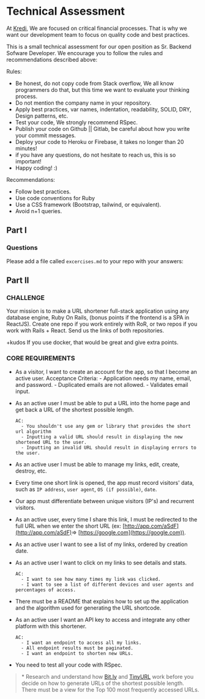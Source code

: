 # Technical Assessment

At [Kredi](https://www.kredi.mx), We are focused on critical financial processes. That is why we want our development team to focus on quality code and best practices.

This is a small technical assessment for our open position as Sr. Backend Sofware Developer. We encourage you to follow the rules and recommendations described above:

Rules:

- Be honest, do not copy code from Stack overflow, We all know programmers do that, but this time we want to evaluate your thinking process.
- Do not mention the company name in your repository.
- Apply best practices, var names, indentation, readability, SOLID, DRY, Design patterns, etc.
- Test your code, We strongly recommend RSpec.
- Publish your code on Github || Gitlab, be careful about how you write your commit messages.
- Deploy your code to Heroku or Firebase, it takes no longer than 20 minutes!
- if you have any questions, do not hesitate to reach us, this is so important!
- Happy coding! :)

Recommendations:

- Follow best practices.
- Use code conventions for Ruby
- Use a CSS framework (Bootstrap, tailwind, or equivalent).
- Avoid n+1 queries.

## Part I

### Questions

Please add a file called `excercises.md` to your repo with your answers:



## Part II
### CHALLENGE

Your mission is to make a URL shortener full-stack application using any database engine, Ruby On Rails, (bonus points if the frontend is a SPA in ReactJS).
Create one repo if you work entirely with RoR, or two repos if you work with Rails + React. Send us the links of both repositories.

+kudos If you use docker, that would be great and give extra points.



### CORE REQUIREMENTS
- As a visitor, I want to create an account for the app, so that I become an active user.
    Acceptance Criteria:
      - Application needs my name, email, and password.
      - Duplicated emails are not allowed.
      - Validates email input.
- As an active user I must be able to put a URL into the home page and get back a URL of the shortest possible length.

      AC:
        - You shouldn't use any gem or library that provides the short url algorithm
        - Inputting a valid URL should result in displaying the new shortened URL to the user.
        - Inputting an invalid URL should result in displaying errors to the user.

- As an active user I must be able to manage my links, edit, create, destroy, etc.

- Every time one short link is opened, the app must record visitors' data, such as `IP address`, `user agent`, `OS (if possible)`, `date`.

- Our app must differentiate between unique visitors (IP's) and recurrent visitors.

- As an active user, every time I share this link, I must be redirected to the full URL when we enter the short URL (ex: [http://app.com/aSdF](http://app.com/aSdF)​ =>​ [​https://google.com​](​https://google.com​)).
- As an active user I want to see a list of my links, ordered by creation date.
- As an active user I want to click on my links to see details and stats.

      AC:
        - I want to see how many times my link was clicked.
        - I want to see a list of different devices and user agents and percentages of access.

- There must be a README that explains how to set up the application and the algorithm used for generating the URL shortcode.

- As an active user I want an API key to access and integrate any other platform with this shortener.

      AC:
        - I want an endpoint to access all my links.
        - All endpoint results must be paginated.
        - I want an endpoint to shorten new URLs.

- You need to test all your code with RSpec.


> \* Research and understand how [Bit.ly](http://bit.ly) and [TinyURL](https://tinyurl.com/) work before you decide on how to generate URLs of the shortest possible length.
There must be a view for the Top 100 most frequently accessed URLs.
